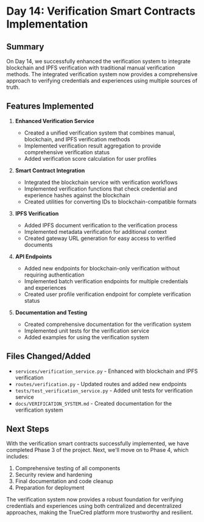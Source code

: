 # Day 14: Verification Smart Contracts Implementation

## Summary

On Day 14, we successfully enhanced the verification system to integrate blockchain and IPFS verification with traditional manual verification methods. The integrated verification system now provides a comprehensive approach to verifying credentials and experiences using multiple sources of truth.

## Features Implemented

1. **Enhanced Verification Service**

   - Created a unified verification system that combines manual, blockchain, and IPFS verification methods
   - Implemented verification result aggregation to provide comprehensive verification status
   - Added verification score calculation for user profiles

2. **Smart Contract Integration**

   - Integrated the blockchain service with verification workflows
   - Implemented verification functions that check credential and experience hashes against the blockchain
   - Created utilities for converting IDs to blockchain-compatible formats

3. **IPFS Verification**

   - Added IPFS document verification to the verification process
   - Implemented metadata verification for additional context
   - Created gateway URL generation for easy access to verified documents

4. **API Endpoints**

   - Added new endpoints for blockchain-only verification without requiring authentication
   - Implemented batch verification endpoints for multiple credentials and experiences
   - Created user profile verification endpoint for complete verification status

5. **Documentation and Testing**
   - Created comprehensive documentation for the verification system
   - Implemented unit tests for the verification service
   - Added examples for using the verification system

## Files Changed/Added

- `services/verification_service.py` - Enhanced with blockchain and IPFS verification
- `routes/verification.py` - Updated routes and added new endpoints
- `tests/test_verification_service.py` - Added unit tests for verification service
- `docs/VERIFICATION_SYSTEM.md` - Created documentation for the verification system

## Next Steps

With the verification smart contracts successfully implemented, we have completed Phase 3 of the project. Next, we'll move on to Phase 4, which includes:

1. Comprehensive testing of all components
2. Security review and hardening
3. Final documentation and code cleanup
4. Preparation for deployment

The verification system now provides a robust foundation for verifying credentials and experiences using both centralized and decentralized approaches, making the TrueCred platform more trustworthy and resilient.
